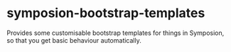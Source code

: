 # symposion-bootstrap-templates
Provides some customisable bootstrap templates for things in Symposion, so that you get basic behaviour automatically.
